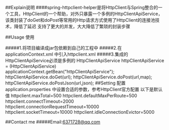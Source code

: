 ##Explain说明
####spring-httpclient-helper是将HttpClient与Spring整合的一个工具，HttpClient的一个帮助，对外只暴露一个多例的HttpClientApiService，该类封装了doGet和doPost等常用的Http请求方式使用了HttpClient的连接池技术，降低了延迟 支持了更大的并发，大大降低了繁琐的封装步骤
  
##Usage 使用

#####1.将项目编译成jar包依赖到自己的工程中
#####2.在applicationContext.xml 中引入httpclient.xml
       <import resource="classpath:META-INF/httpclient.xml"/>
#####3.集成的HttpClientApiService必须是多例的
        HttpClientApiService httpClientApiService = (HttpClientApiService) applicationContext.getBean("httpClientApiService");
        httpClientApiService.doGet(url);
        httpClientApiService.doPost(url,map);
        httpClientApiService.doPostJson(url,json);
##Setting 配置
       application.properties 中设置合适的参数，参考HttpClient官方配置 以下是默认值
       httpclient.maxTotal=500
       httpclient.defaultMaxPerRoute=500
       httpclient.connectTimeout=2000
       httpclient.connectionRequestTimeout=10000
       httpclient.socketTimeout=10000
       httpclient.idleConnectionEvictor=5000

##Contact me
#####Email:6371728@qq.com

    
